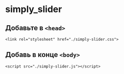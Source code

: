 # simply_slider

## Добавьте в ```<head>```
```<link rel="stylesheet" href="./simply-slider.css">```

## Добавь в конце ```<body>```
```<script src="./simply-slider.js"></script>```
